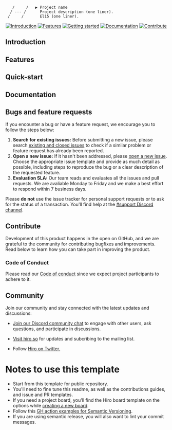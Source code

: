        /     /   ▶ Project name   
      / --- /      Project description (one liner).
     /     /       Eli5 (one liner).

<div align="center">

[![Introduction](https://img.shields.io/badge/%23-%20Introduction%20-orange?labelColor=gray)](#Introduction)
[![Features](https://img.shields.io/badge/%23-Features-orange?labelColor=gray)](#Features)
[![Getting started](https://img.shields.io/badge/%23-Quick%20Start-orange?labelColor=gray)](#Quick-start)
[![Documentation](https://img.shields.io/badge/%23-Documentation-orange?labelColor=gray)](#Documentation)
[![Contribute](https://img.shields.io/badge/%23-Contribute-orange?labelColor=gray)](#Contribute)

</div>


## Introduction

## Features

## Quick-start

## Documentation

## Bugs and feature requests

If you encounter a bug or have a feature request, we encourage you to follow the steps below:

 1. **Search for existing issues:** Before submitting a new issue, please search [existing and closed issues](../../issues) to check if a similar problem or feature request has already been reported.
 1. **Open a new issue:** If it hasn't been addressed, please [open a new issue](../../issues/new/choose). Choose the appropriate issue template and provide as much detail as possible, including steps to reproduce the bug or a clear description of the requested feature.
 1. **Evaluation SLA:** Our team reads and evaluates all the issues and pull requests. We are avaliable Monday to Friday and we make a best effort to respond within 7 business days.

Please **do not** use the issue tracker for personal support requests or to ask for the status of a transaction. You'll find help at the [#support Discord channel](https://discord.gg/SK3DxdsP).

## Contribute

Development of this product happens in the open on GitHub, and we are grateful to the community for contributing bugfixes and improvements. Read below to learn how you can take part in improving the product.

### Code of Conduct
Please read our [Code of conduct](../../../.github/blob/main/CODE_OF_CONDUCT.md) since we expect project participants to adhere to it. 

## Community

Join our community and stay connected with the latest updates and discussions:

- [Join our Discord community chat](https://discord.gg/ZQR6cyZC) to engage with other users, ask questions, and participate in discussions.

- [Visit hiro.so](https://www.hiro.so/) for updates and subcribing to the mailing list.

- Follow [Hiro on Twitter.](https://twitter.com/hirosystems)

# Notes to use this template

- Start from this template for public repository.
- You'll need to fine tune this readme, as well as the contributions guides, and issue and PR templates.
- If you need a project board, you'll find the Hiro board template on the options while [creating a new board](https://github.com/orgs/hirosystems/projects).
- Follow this [GH action examples for Semantic Versioning](https://github.com/hirosystems/gh-actions-example).
- If you are using semantic release, you will also want to lint your commit messages.
